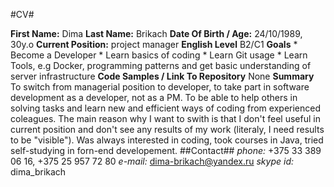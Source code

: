 #CV#

**First Name:** Dima
**Last Name:** Brikach
**Date Of Birth / Age:** 24/10/1989, 30y.o
**Current Position:** project manager
**English Level** B2/C1
**Goals**
    * Become a Developer
    * Learn basics of coding
    * Learn Git usage
    * Learn Tools, e.g Docker, programming patterns and get basic understanding of server infrastructure 
**Code Samples / Link To Repository** None
**Summary** To switch from managerial position to developer, to take part in software development as a developer, not as a PM. To be able to help others in solving tasks and learn new and efficient ways of coding from experienced coleagues. 
The main reason why I want to swith is that I don't feel useful in current position and don't see any results of my work (literaly, I need results to be "visible").
Was always interested in coding, took courses in Java, tried self-studying in forn-end developement. 
##Contact##
*phone:* +375 33 389 06 16, +375 25 957 72 80
*e-mail:* dima-brikach@yandex.ru
*skype id:* dima_brikach